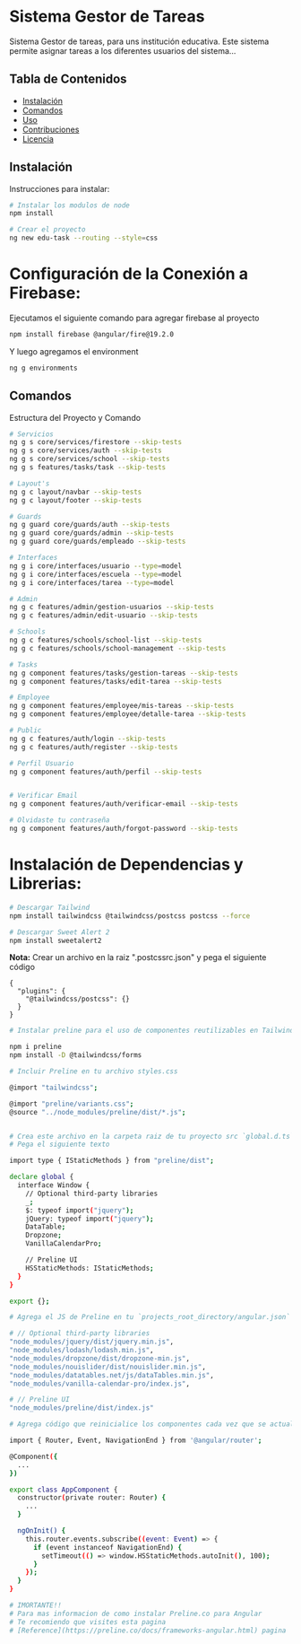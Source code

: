 # Sistema Gestor de Tareas

Sistema Gestor de tareas, para uns institución educativa. Este sistema permite asignar tareas a los diferentes usuarios del sistema...

## Tabla de Contenidos
- [Instalación](#instalación)
- [Comandos](#comandos)
- [Uso](#uso)
- [Contribuciones](#contribuciones)
- [Licencia](#licencia)

## Instalación

Instrucciones para instalar:
```bash
# Instalar los modulos de node
npm install
```

```bash
# Crear el proyecto
ng new edu-task --routing --style=css
```

# Configuración de la Conexión a Firebase:

Ejecutamos el siguiente comando para agregar firebase al proyecto

```bash
npm install firebase @angular/fire@19.2.0

```
Y luego agregamos el environment

```bash
ng g environments

```

## Comandos

Estructura del Proyecto y Comando

```bash
# Servicios
ng g s core/services/firestore --skip-tests
ng g s core/services/auth --skip-tests
ng g s core/services/school --skip-tests
ng g s features/tasks/task --skip-tests

```

```bash
# Layout's
ng g c layout/navbar --skip-tests
ng g c layout/footer --skip-tests

```

```bash
# Guards
ng g guard core/guards/auth --skip-tests
ng g guard core/guards/admin --skip-tests
ng g guard core/guards/empleado --skip-tests

```

```bash
# Interfaces
ng g i core/interfaces/usuario --type=model
ng g i core/interfaces/escuela --type=model
ng g i core/interfaces/tarea --type=model

```
```bash
# Admin
ng g c features/admin/gestion-usuarios --skip-tests
ng g c features/admin/edit-usuario --skip-tests

# Schools
ng g c features/schools/school-list --skip-tests
ng g c features/schools/school-management --skip-tests

# Tasks
ng g component features/tasks/gestion-tareas --skip-tests
ng g component features/tasks/edit-tarea --skip-tests

# Employee
ng g component features/employee/mis-tareas --skip-tests
ng g component features/employee/detalle-tarea --skip-tests

# Public
ng g c features/auth/login --skip-tests
ng g c features/auth/register --skip-tests

# Perfil Usuario
ng g component features/auth/perfil --skip-tests


# Verificar Email
ng g component features/auth/verificar-email --skip-tests

# Olvidaste tu contraseña
ng g component features/auth/forgot-password --skip-tests

```

# Instalación de Dependencias y Librerias:
 
```bash
# Descargar Tailwind
npm install tailwindcss @tailwindcss/postcss postcss --force

# Descargar Sweet Alert 2
npm install sweetalert2 
```
**Nota:**  Crear un archivo en la raiz ".postcssrc.json" y pega el siguiente código
```
{
  "plugins": {
    "@tailwindcss/postcss": {}
  }
}

```

```bash
# Instalar preline para el uso de componentes reutilizables en Tailwind

npm i preline
npm install -D @tailwindcss/forms

# Incluir Preline en tu archivo styles.css

@import "tailwindcss";

@import "preline/variants.css";
@source "../node_modules/preline/dist/*.js";


# Crea este archivo en la carpeta raiz de tu proyecto src `global.d.ts` ruta: `projects_root_directory/src/global.d.ts`
# Pega el siguiente texto

import type { IStaticMethods } from "preline/dist";

declare global {
  interface Window {
    // Optional third-party libraries
    _;
    $: typeof import("jquery");
    jQuery: typeof import("jquery");
    DataTable;
    Dropzone;
    VanillaCalendarPro;

    // Preline UI
    HSStaticMethods: IStaticMethods;
  }
}

export {};

# Agrega el JS de Preline en tu `projects_root_directory/angular.json`

# // Optional third-party libraries
"node_modules/jquery/dist/jquery.min.js",
"node_modules/lodash/lodash.min.js",
"node_modules/dropzone/dist/dropzone-min.js",
"node_modules/nouislider/dist/nouislider.min.js",
"node_modules/datatables.net/js/dataTables.min.js",
"node_modules/vanilla-calendar-pro/index.js",

# // Preline UI
"node_modules/preline/dist/index.js"

# Agrega código que reinicialice los componentes cada vez que se actualice la página en la aplicación `projects_root_directory/src/app/app.component.ts`

import { Router, Event, NavigationEnd } from '@angular/router';

@Component({
  ...
})

export class AppComponent {
  constructor(private router: Router) {
    ...
  }

  ngOnInit() {
    this.router.events.subscribe((event: Event) => {
      if (event instanceof NavigationEnd) {
        setTimeout(() => window.HSStaticMethods.autoInit(), 100);
      }
    });
  }
}

# IMORTANTE!!
# Para mas informacion de como instalar Preline.co para Angular 
# Te recomiendo que visites esta pagina
# [Reference](https://preline.co/docs/frameworks-angular.html) pagina

```
